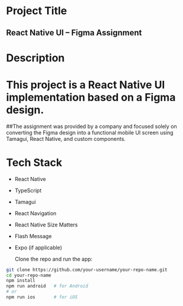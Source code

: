 # Project Title
## React Native UI – Figma Assignment

# Description
# This project is a React Native UI implementation based on a Figma design.
##The assignment was provided by a company and focused solely on converting the Figma design into a functional mobile UI screen using Tamagui, React Native, and custom components.

# Tech Stack
- React Native
- TypeScript
- Tamagui
- React Navigation
- React Native Size Matters
- Flash Message
- Expo (if applicable)

  Clone the repo and run the app:

```bash
git clone https://github.com/your-username/your-repo-name.git
cd your-repo-name
npm install
npm run android   # for Android
# or
npm run ios       # for iOS
